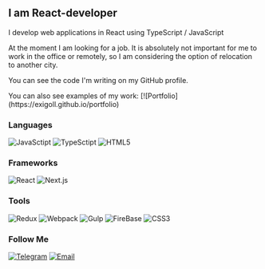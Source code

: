 ## I am React-developer
<p>I develop web applications in React using TypeScript / JavaScript</p>
<p>At the moment I am looking for a job. It is absolutely not important for me to work in the office or remotely, so I am considering the option of relocation to another city.</p>
<p>You can see the code I'm writing on my GitHub profile.</p>
<p>You can also see examples of my work: [![Portfolio](https://exigoll.github.io/portfolio)</p>


### Languages
![JavaSctipt](https://img.shields.io/badge/-JavaScript-black?style=for-the-badge&logo=javascript) ![TypeSctipt](https://img.shields.io/badge/-TypeScript-black?style=for-the-badge&logo=typescript) ![HTML5](https://img.shields.io/badge/-HTML-black?style=for-the-badge&logo=html5)

### Frameworks
![React](https://img.shields.io/badge/-React-black?style=for-the-badge&logo=React) ![Next.js](https://img.shields.io/badge/-Next.js-black?style=for-the-badge&logo=next.js)

### Tools
![Redux](https://img.shields.io/badge/-Redux-black?style=for-the-badge&logo=redux&logoColor=764ABC) ![Webpack](https://img.shields.io/badge/-Webpack-black?style=for-the-badge&logo=webpack) ![Gulp](https://img.shields.io/badge/-Gulp-black?style=for-the-badge&logo=gulp) ![FireBase](https://img.shields.io/badge/-FireBase-black?style=for-the-badge&logo=fireBase&logoColor=blue) ![CSS3](https://img.shields.io/badge/-CSS3-black?style=for-the-badge&logo=css3&logoColor=blue)

### Follow Me
[![Telegram](https://img.shields.io/badge/-Telegram-black?style=for-the-badge&logo=telegram)](https://t.me/exigoll) [![Email](https://img.shields.io/badge/-Email-black?style=for-the-badge&logo=gmail&logoColor=blue)](mailto:exigoll@bk.ru)

